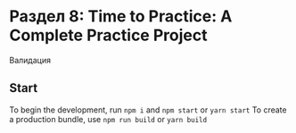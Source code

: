 # Раздел 8: Time to Practice: A Complete Practice Project

Валидация

## Start

To begin the development, run `npm i` and `npm start` or `yarn start`
To create a production bundle, use `npm run build` or `yarn build`

